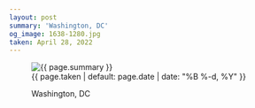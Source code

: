 ```yaml
---
layout: post
summary: 'Washington, DC'
og_image: 1638-1280.jpg
taken: April 28, 2022
---
```


<figure class="post" data-src="{{ site.assets_url }}/{{ page.og_image }}">
<img alt="{{ page.summary }}" sizes="(min-width: 700px) 50vw, calc(100vw - 2rem)" src="{{ site.assets_url }}/1638-640.jpg" srcset="{{ site.assets_url }}/1638-320.jpg 320w, {{ site.assets_url }}/1638-640.jpg 640w, {{ site.assets_url }}/1638-960.jpg 960w, {{ site.assets_url }}/1638-1280.jpg 1280w"/>
<figcaption>
<time>{{ page.taken | default: page.date | date: "%B %-d, %Y" }}</time>
<p>Washington, DC</p>
</figcaption>
</figure>
